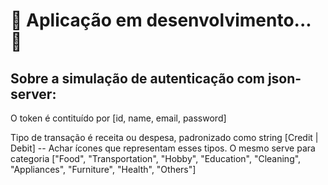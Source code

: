 # 🚧 Aplicação em desenvolvimento... 🚧

## Sobre a simulação de autenticação com json-server:

O token é contituído por [id, name, email, password]

Tipo de transação é receita ou despesa, padronizado como string [Credit | Debit] -- Achar ícones que representam esses tipos.
O mesmo serve para categoria ["Food", "Transportation", "Hobby", "Education", "Cleaning", "Appliances", "Furniture", "Health", "Others"]
